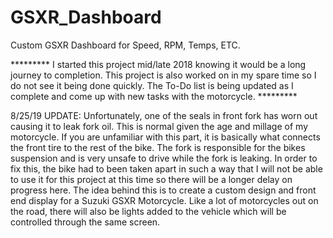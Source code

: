 # GSXR_Dashboard
Custom GSXR Dashboard for Speed, RPM, Temps, ETC. 

********* I started this project mid/late 2018 knowing it would be a long journey to completion. This project is also worked on in my spare time so I do not see it being done quickly. The To-Do list is being updated as I complete and come up with new tasks with the motorcycle. *********

8/25/19 UPDATE: Unfortunately, one of the seals in front fork has worn out causing it to leak fork oil.  This is normal given the age and millage of my motorcycle.  If you are unfamiliar with this part, it is basically what connects the front tire to the rest of the bike. The fork is responsible for the bikes suspension and is very unsafe to drive while the fork is leaking.  In order to fix this, the bike had to been taken apart in such a way that I will not be able to use it for this project at this time so there will be a longer delay on progress here.
The idea behind this is to create a custom design and front end display for a Suzuki GSXR Motorcycle. Like a lot of motorcycles out on the road, there will also be lights added to the vehicle which will be controlled through the same screen.



